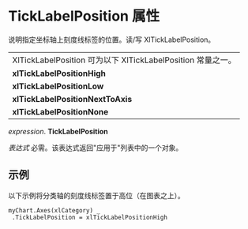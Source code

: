 
# TickLabelPosition 属性

说明指定坐标轴上刻度线标签的位置。读/写 XlTickLabelPosition。


||
|:-----|
|XlTickLabelPosition 可为以下 XlTickLabelPosition 常量之一。|
|**xlTickLabelPositionHigh**|
|**xlTickLabelPositionLow**|
|**xlTickLabelPositionNextToAxis**|
|**xlTickLabelPositionNone**|

 _expression_. **TickLabelPosition**

 _表达式_ 必需。该表达式返回"应用于"列表中的一个对象。

## 示例

以下示例将分类轴的刻度线标签置于高位（在图表之上）。


```
myChart.Axes(xlCategory) _ 
 .TickLabelPosition = xlTickLabelPositionHigh
```


